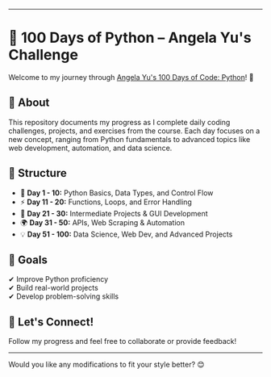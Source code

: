 
---  

# 🐍 100 Days of Python – Angela Yu's Challenge  

Welcome to my journey through [Angela Yu's 100 Days of Code: Python](https://www.udemy.com/course/100-days-of-code-the-complete-python-pro-bootcamp-for-2023/)! 🚀  

## 📌 About  
This repository documents my progress as I complete daily coding challenges, projects, and exercises from the course. Each day focuses on a new concept, ranging from Python fundamentals to advanced topics like web development, automation, and data science.  

## 📂 Structure  
- 📖 **Day 1 - 10:** Python Basics, Data Types, and Control Flow  
- ⚡ **Day 11 - 20:** Functions, Loops, and Error Handling  
- 🎨 **Day 21 - 30:** Intermediate Projects & GUI Development  
- 🌍 **Day 31 - 50:** APIs, Web Scraping & Automation  
- 💡 **Day 51 - 100:** Data Science, Web Dev, and Advanced Projects  

## 🎯 Goals  
✔ Improve Python proficiency  
✔ Build real-world projects  
✔ Develop problem-solving skills  

## 🚀 Let's Connect!  
Follow my progress and feel free to collaborate or provide feedback!  

---

Would you like any modifications to fit your style better? 😊
